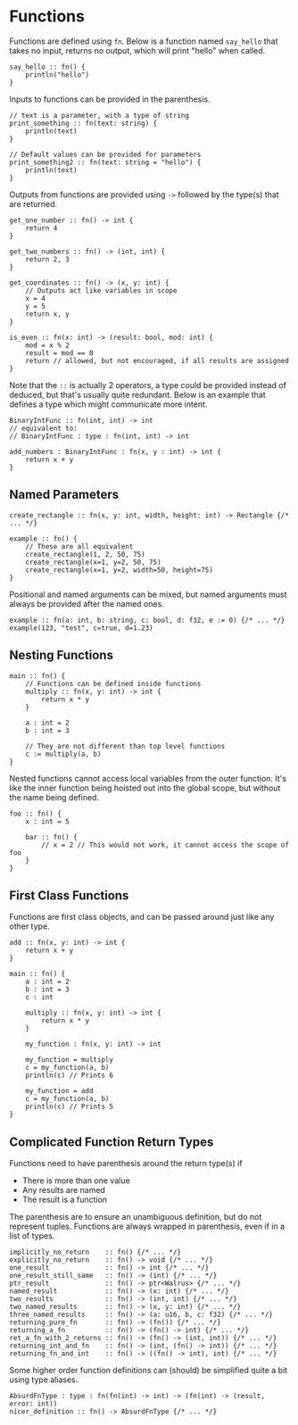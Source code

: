# Functions

Functions are defined using `fn`. Below is a function named `say_hello` that takes no input, returns no output, which will print "hello" when called.

```
say_hello :: fn() {
    println("hello")
}
```

Inputs to functions can be provided in the parenthesis.

```
// text is a parameter, with a type of string
print_something :: fn(text: string) {
    println(text)
}

// Default values can be provided for parameters
print_something2 :: fn(text: string = "hello") {
    println(text)
}
```

Outputs from functions are provided using `->` followed by the type(s) that are returned.

```
get_one_number :: fn() -> int {
    return 4
}

get_two_numbers :: fn() -> (int, int) {
    return 2, 3
}

get_coordinates :: fn() -> (x, y: int) {
    // Outputs act like variables in scope
    x = 4
    y = 5
    return x, y
}

is_even :: fn(x: int) -> (result: bool, mod: int) {
    mod = x % 2
    result = mod == 0
    return // allowed, but not encouraged, if all results are assigned
}
```

Note that the `::` is actually 2 operators, a type could be provided instead of deduced, but that's usually quite redundant.
Below is an example that defines a type which might communicate more intent.

```
BinaryIntFunc :: fn(int, int) -> int
// equivalent to:
// BinaryIntFunc : type : fn(int, int) -> int

add_numbers : BinaryIntFunc : fn(x, y : int) -> int {
    return x + y
}
```

## Named Parameters

```
create_rectangle :: fn(x, y: int, width, height: int) -> Rectangle {/* ... */}

example :: fn() {
    // These are all equivalent
    create_rectangle(1, 2, 50, 75)
    create_rectangle(x=1, y=2, 50, 75)
    create_rectangle(x=1, y=2, width=50, height=75)
}
```

Positional and named arguments can be mixed, but named arguments must always be provided after the named ones.

```
example :: fn(a: int, b: string, c: bool, d: f32, e := 0) {/* ... */}
example(123, "test", c=true, d=1.23)
```

## Nesting Functions

```
main :: fn() {
    // Functions can be defined inside functions
    multiply :: fn(x, y: int) -> int {
        return x * y
    }

    a : int = 2
    b : int = 3

    // They are not different than top level functions
    c := multiply(a, b)
}
```

Nested functions cannot access local variables from the outer function.
It's like the inner function being hoisted out into the global scope, but without the name being defined.

```
foo :: fn() {
    x : int = 5

    bar :: fn() {
        // x = 2 // This would not work, it cannot access the scope of foo
    }
}
```

## First Class Functions

Functions are first class objects, and can be passed around just like any other type.

```
add :: fn(x, y: int) -> int {
    return x + y
}

main :: fn() {
    a : int = 2
    b : int = 3
    c : int

    multiply :: fn(x, y: int) -> int {
        return x * y
    }

    my_function : fn(x, y: int) -> int

    my_function = multiply
    c = my_function(a, b)
    println(c) // Prints 6

    my_function = add
    c = my_function(a, b)
    println(c) // Prints 5
}
```

## Complicated Function Return Types

Functions need to have parenthesis around the return type(s) if

* There is more than one value
* Any results are named
* The result is a function

The parenthesis are to ensure an unambiguous definition, but do not represent tuples.
Functions are always wrapped in parenthesis, even if in a list of types.

```
implicitly_no_return    :: fn() {/* ... */}
explicitly_no_return    :: fn() -> void {/* ... */}
one_result              :: fn() -> int {/* ... */}
one_result_still_same   :: fn() -> (int) {/* ... */}
ptr_result              :: fn() -> ptr<Walrus> {/* ... */}
named_result            :: fn() -> (x: int) {/* ... */}
two_results             :: fn() -> (int, int) {/* ... */}
two_named_results       :: fn() -> (x, y: int) {/* ... */}
three_named_results     :: fn() -> (a: u16, b, c: f32) {/* ... */}
returning_pure_fn       :: fn() -> (fn()) {/* ... */}
returning_a_fn          :: fn() -> (fn() -> int) {/* ... */}
ret_a_fn_with_2_returns :: fn() -> (fn() -> (int, int)) {/* ... */}
returning_int_and_fn    :: fn() -> (int, (fn() -> int)) {/* ... */}
returning_fn_and_int    :: fn() -> ((fn() -> int), int) {/* ... */}
```

Some higher order function definitions can (should) be simplified quite a bit using type aliases.

```
AbsurdFnType : type : fn(fn(int) -> int) -> (fn(int) -> (result, error: int))
nicer_definition :: fn() -> AbsurdFnType {/* ... */}
```
